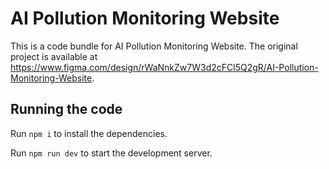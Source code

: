 
  # AI Pollution Monitoring Website

  This is a code bundle for AI Pollution Monitoring Website. The original project is available at https://www.figma.com/design/rWaNnkZw7W3d2cFCl5Q2gR/AI-Pollution-Monitoring-Website.

  ## Running the code

  Run `npm i` to install the dependencies.

  Run `npm run dev` to start the development server.
  